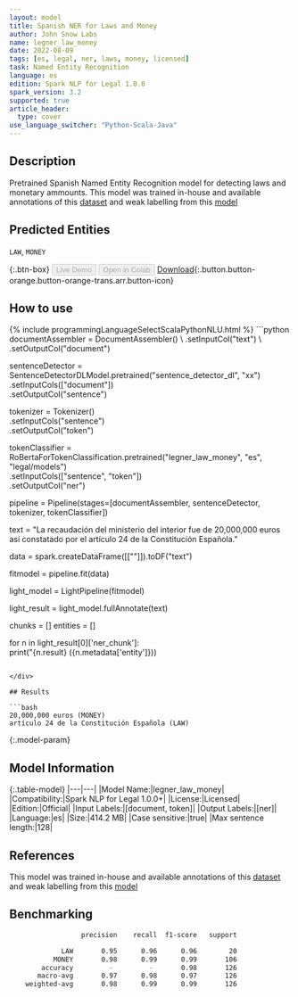 ```yaml
---
layout: model
title: Spanish NER for Laws and Money
author: John Snow Labs
name: legner_law_money
date: 2022-08-09
tags: [es, legal, ner, laws, money, licensed]
task: Named Entity Recognition
language: es
edition: Spark NLP for Legal 1.0.0
spark_version: 3.2
supported: true
article_header:
  type: cover
use_language_switcher: "Python-Scala-Java"
---
```


## Description

Pretrained Spanish Named Entity Recognition model for detecting laws and monetary ammounts. This model was trained in-house and available annotations of this [dataset](https://huggingface.co/datasets/scjnugacj/scjn_dataset_ner) and weak labelling from this [model](https://huggingface.co/pitoneros/NER_LAW_MONEY4)

## Predicted Entities

`LAW`, `MONEY`

{:.btn-box}
<button class="button button-orange" disabled>Live Demo</button>
<button class="button button-orange" disabled>Open in Colab</button>
[Download](https://s3.amazonaws.com/auxdata.johnsnowlabs.com/legal/models/legner_law_money_es_1.0.0_3.2_1660052484876.zip){:.button.button-orange.button-orange-trans.arr.button-icon}

## How to use



<div class="tabs-box" markdown="1">
{% include programmingLanguageSelectScalaPythonNLU.html %}
```python
documentAssembler = DocumentAssembler() \
.setInputCol("text") \
.setOutputCol("document")

sentenceDetector = SentenceDetectorDLModel.pretrained("sentence_detector_dl", "xx")\
.setInputCols(["document"])\
.setOutputCol("sentence")

tokenizer = Tokenizer() \
.setInputCols("sentence") \
.setOutputCol("token")

tokenClassifier = RoBertaForTokenClassification.pretrained("legner_law_money", "es", "legal/models") \
.setInputCols(["sentence", "token"]) \
.setOutputCol("ner")

pipeline = Pipeline(stages=[documentAssembler, sentenceDetector, tokenizer, tokenClassifier])

text = "La recaudación del ministerio del interior fue de 20,000,000 euros así constatado por el artículo 24 de la Constitución Española."

data = spark.createDataFrame([[""]]).toDF("text")

fitmodel = pipeline.fit(data)

light_model = LightPipeline(fitmodel)

light_result = light_model.fullAnnotate(text)

chunks = []
entities = []

for n in light_result[0]['ner_chunk']:       
    print("{n.result} ({n.metadata['entity']}))
```

</div>

## Results

```bash
20,000,000 euros (MONEY)
artículo 24 de la Constitución Española (LAW)
```

{:.model-param}
## Model Information

{:.table-model}
|---|---|
|Model Name:|legner_law_money|
|Compatibility:|Spark NLP for Legal 1.0.0+|
|License:|Licensed|
|Edition:|Official|
|Input Labels:|[document, token]|
|Output Labels:|[ner]|
|Language:|es|
|Size:|414.2 MB|
|Case sensitive:|true|
|Max sentence length:|128|

## References

This model was trained in-house and available annotations of this [dataset](https://huggingface.co/datasets/scjnugacj/scjn_dataset_ner) and weak labelling from this [model](https://huggingface.co/pitoneros/NER_LAW_MONEY4)

## Benchmarking

```bash
                  precision    recall  f1-score   support

             LAW       0.95      0.96      0.96        20
           MONEY       0.98      0.99      0.99       106
        accuracy         -         -       0.98       126
       macro-avg       0.97      0.98      0.97       126
    weighted-avg       0.98      0.99      0.99       126
```